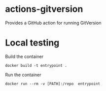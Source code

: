 # actions-gitversion
Provides a GitHub action for running GitVersion

# Local testing
Build the container
```
docker build -t entrypoint .
```
Run the container
```
docker run --rm -v [PATH]:/repo  entrypoint
```